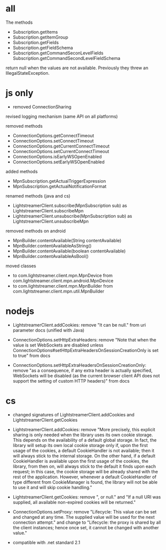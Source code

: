 
# all

The methods 

- Subscription.getItems
- Subscription.getItemGroup
- Subscription.getFields
- Subscription.getFieldSchema
- Subscription.getCommandSeconLevelFields
Subscription.getCommandSecondLevelFieldSchema 

return null when the values are not available. 
Previously they threw an IllegalStateException.

# js only

- removed ConnectionSharing

revised logging mechanism (same API on all platforms)

removed methods
- ConnectionOptions.getConnectTimeout
- ConnectionOptions.setConnectTimeout
- ConnectionOptions.getCurrentConnectTimeout
- ConnectionOptions.setCurrentConnectTimeout
- ConnectionOptions.isEarlyWSOpenEnabled
- ConnectionOptions.setEarlyWSOpenEnabled

added methods
- MpnSubscription.getActualTriggerExpression
- MpnSubscription.getActualNotificationFormat

renamed methods (java and cs)
- LightstreamerClient.subscribe(MpnSubscription sub) as LightstreamerClient.subscribeMpn
- LightstreamerClient.unsubscribe(MpnSubscription sub) as LightstreamerClient.unsubscribeMpn

removed methods on android
- MpnBuilder.contentAvailable(String contentAvailable)
- MpnBuilder.contentAvailableAsString()
- MpnBuilder.contentAvailable(boolean contentAvailable)
- MpnBuilder.contentAvailableAsBool()

moved classes
- to com.lightstreamer.client.mpn.MpnDevice from com.lightstreamer.client.mpn.android.MpnDevice
- to com.lightstreamer.client.mpn.MpnBuilder from com.lightstreamer.client.mpn.util.MpnBuilder

# nodejs

- LightstreamerClient.addCookies: remove "It can be null." from uri parameter docs (unified with Java)

- ConnectionOptions.setHttpExtraHeaders: remove "Note that when the value is set WebSockets are disabled unless ConnectionOptions#setHttpExtraHeadersOnSessionCreationOnly is set to true" from docs
- ConnectionOptions.setHttpExtraHeadersOnSessionCreationOnly: remove "as a consequence, if any extra header is actually specified, WebSockets will be disabled (as the current browser client API does not support the setting of custom HTTP headers)" from docs

# cs

- changed signatures of LightstreamerClient.addCookies and LightstreamerClient.getCookies

- LightstreamerClient.addCookies: remove "More precisely, this explicit sharing is only needed when the library uses its own cookie storage. This depends on the availability of a default global storage.
In fact, the library will setup its own local cookie storage only if, upon the first usage of the cookies, a default CookieHandler is not available; then it will always stick to the internal storage.
On the other hand, if a default CookieHandler is available upon the first usage of the cookies, the library, from then on, will always stick to the default it finds upon each request; in this case, the cookie storage will be already shared with the rest of the application. However, whenever a default CookieHandler of type different from CookieManager is found, the library will not be able to use it and will skip cookie handling."

- LightstreamerClient.getCookies: remove ", or null." and "If a null URI was supplied, all available non-expired cookies will be returned."

- ConnectionOptions.setProxy: remove "Lifecycle: This value can be set and changed at any time. The supplied value will be used for the next connection attempt." and change to "Lifecycle: the proxy is shared by all the client instances; hence once set, it cannot be changed with another value."

- compatible with .net standard 2.1
